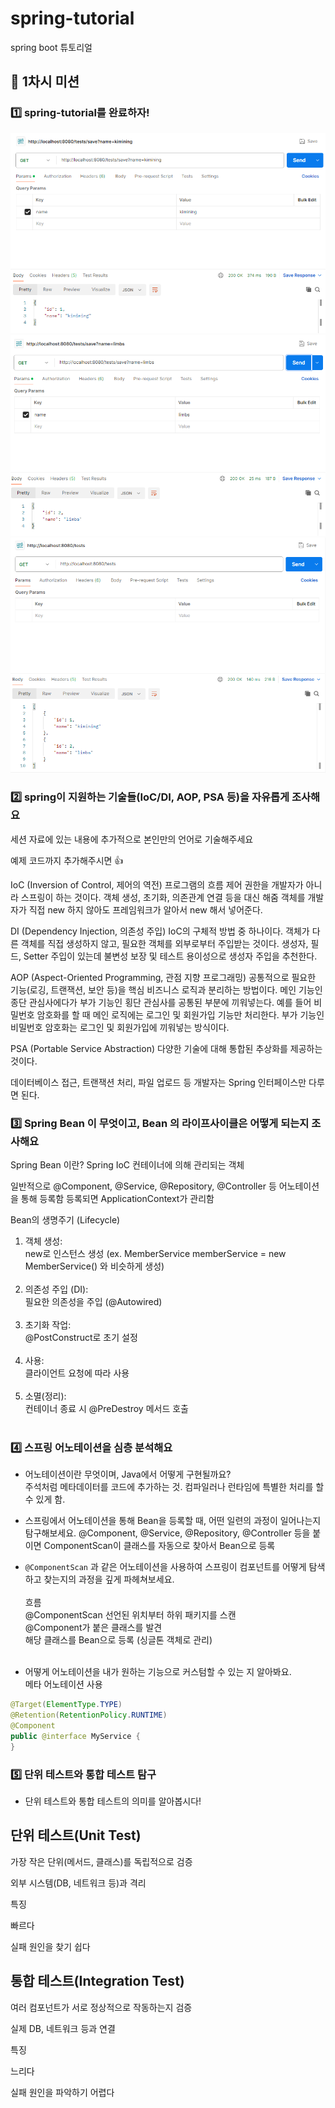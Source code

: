# spring-tutorial
spring boot 튜토리얼
## 🌱 1차시 미션

### 1️⃣ spring-tutorial를 완료하자!
![image.png](img/1%EC%A3%BC%EC%B0%A8/image.png)
![image (1).png](img/1%EC%A3%BC%EC%B0%A8/image%20%281%29.png)
![image (2).png](img/1%EC%A3%BC%EC%B0%A8/image%20%282%29.png)

### 2️⃣ spring이 지원하는 기술들(IoC/DI, AOP, PSA 등)을 자유롭게 조사해요

세션 자료에 있는 내용에 추가적으로 본인만의 언어로 기술해주세요

예제 코드까지 추가해주시면 👍

IoC (Inversion of Control, 제어의 역전)
프로그램의 흐름 제어 권한을 개발자가 아니라 스프링이 하는 것이다.
객체 생성, 초기화, 의존관계 연결 등을 대신 해줌
객체를 개발자가 직접 new 하지 않아도 프레임워크가 알아서 new 해서 넣어준다.

DI (Dependency Injection, 의존성 주입)
IoC의 구체적 방법 중 하나이다.
객체가 다른 객체를 직접 생성하지 않고, 필요한 객체를 외부로부터 주입받는 것이다.
생성자, 필드, Setter 주입이 있는데 불변성 보장 및 테스트 용이성으로 생성자 주입을 추천한다. 

AOP (Aspect-Oriented Programming, 관점 지향 프로그래밍)
공통적으로 필요한 기능(로깅, 트랜잭션, 보안 등)을 핵심 비즈니스 로직과 분리하는 방법이다.
메인 기능인 종단 관심사에다가 부가 기능인 횡단 관심사를 공통된 부분에 끼워넣는다.
예를 들어 비밀번호 암호화를 할 때 메인 로직에는 로그인 및 회원가입 기능만 처리한다.
부가 기능인 비밀번호 암호화는 로그인 및 회원가입에 끼워넣는 방식이다.

PSA (Portable Service Abstraction)
다양한 기술에 대해 통합된 추상화를 제공하는 것이다.

데이터베이스 접근, 트랜잭션 처리, 파일 업로드 등 개발자는 Spring 인터페이스만 다루면 된다.

### 3️⃣ Spring Bean 이 무엇이고, Bean 의 라이프사이클은 어떻게 되는지 조사해요

Spring Bean 이란?
Spring IoC 컨테이너에 의해 관리되는 객체

일반적으로 @Component, @Service, @Repository, @Controller 등 어노테이션을 통해 등록함
등록되면 ApplicationContext가 관리함

Bean의 생명주기 (Lifecycle)

1. 객체 생성: <br>
new로 인스턴스 생성 (ex. MemberService memberService = new MemberService() 와 비슷하게 생성)<br><br>
2. 의존성 주입 (DI):<br> 
필요한 의존성을 주입 (@Autowired)<br><br>
3. 초기화 작업: <br>
@PostConstruct로 초기 설정<br><br>
4. 사용: <br>
클라이언트 요청에 따라 사용<br><br>
5. 소멸(정리): <br>
컨테이너 종료 시 @PreDestroy 메서드 호출<br><br>

### 4️⃣ 스프링 어노테이션을 심층 분석해요

- 어노테이션이란 무엇이며, Java에서 어떻게 구현될까요? <br>
주석처럼 메타데이터를 코드에 추가하는 것.
컴파일러나 런타임에 특별한 처리를 할 수 있게 함.
- 스프링에서 어노테이션을 통해 Bean을 등록할 때, 어떤 일련의 과정이 일어나는지 탐구해보세요.
@Component, @Service, @Repository, @Controller 등을 붙이면
ComponentScan이 클래스를 자동으로 찾아서 Bean으로 등록
- `@ComponentScan` 과 같은 어노테이션을 사용하여 스프링이 컴포넌트를 어떻게 탐색하고 찾는지의 과정을 깊게 파헤쳐보세요.<br><br>
흐름<br>
@ComponentScan 선언된 위치부터 하위 패키지를 스캔<br>
@Component가 붙은 클래스를 발견<br>
해당 클래스를 Bean으로 등록 (싱글톤 객체로 관리)<br><br>

- 어떻게 어노테이션을 내가 원하는 기능으로 커스텀할 수 있는 지 알아봐요.<br>
메타 어노테이션 사용<br>
```java
@Target(ElementType.TYPE)
@Retention(RetentionPolicy.RUNTIME)
@Component
public @interface MyService {
}
```

### 5️⃣ **단위 테스트와 통합 테스트 탐구**

- 단위 테스트와 통합 테스트의 의미를 알아봅시다!
## 단위 테스트(Unit Test)
  가장 작은 단위(메서드, 클래스)를 독립적으로 검증

외부 시스템(DB, 네트워크 등)과 격리

특징

빠르다

실패 원인을 찾기 쉽다

## 통합 테스트(Integration Test)
여러 컴포넌트가 서로 정상적으로 작동하는지 검증

실제 DB, 네트워크 등과 연결

특징

느리다

실패 원인을 파악하기 어렵다